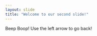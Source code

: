```yaml
---
layout: slide
title: "Welcome to our second slide!"
---
```

Beep Boop!
Use the left arrow to go back!
